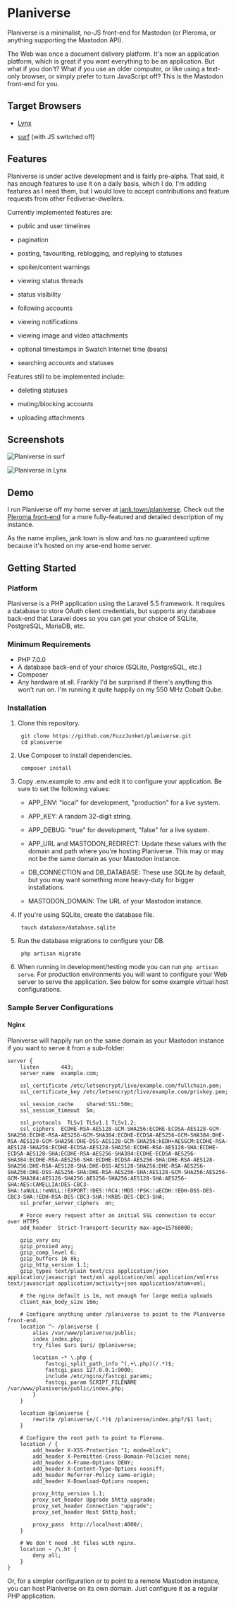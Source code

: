 # Planiverse

Planiverse is a minimalist, no-JS front-end for Mastodon (or Pleroma, or anything supporting the Mastodon API).

The Web was once a document delivery platform. It's now an application platform, which is great if you want everything to be an application. But what if you don't? What if you use an older computer, or like using a text-only browser, or simply prefer to turn JavaScript off? This is the Mastodon front-end for you.

## Target Browsers

* [Lynx](https://lynx.invisible-island.net/)

* [surf](http://suckless.org/coding_style/) (with JS switched off)

## Features

Planiverse is under active development and is fairly pre-alpha. That said, it has enough features to use it on a daily basis, which I do. I'm adding features as I need them, but I would love to accept contributions and feature requests from other Fediverse-dwellers.

Currently implemented features are:

* public and user timelines

* pagination

* posting, favouriting, reblogging, and replying to statuses

* spoiler/content warnings

* viewing status threads

* status visibility

* following accounts

* viewing notifications

* viewing image and video attachments

* optional timestamps in Swatch Internet time (beats)

* searching accounts and statuses

Features still to be implemented include:

* deleting statuses

* muting/blocking accounts

* uploading attachments

## Screenshots

![Planiverse in surf](/screenshots/surf.png?raw=true "Planiverse in surf")

![Planiverse in Lynx](/screenshots/lynx.png?raw=true "Planiverse in Lynx")

## Demo

I run Planiverse off my home server at [jank.town/planiverse](https://jank.town/planiverse). Check out the [Pleroma front-end](https://jank.town) for a more fully-featured and detailed description of my instance.

As the name implies, jank.town is slow and has no guaranteed uptime because it's hosted on my arse-end home server.

## Getting Started

### Platform

Planiverse is a PHP application using the Laravel 5.5 framework. It requires a database to store OAuth client credentials, but supports any database back-end that Laravel does so you can get your choice of SQLite, PostgreSQL, MariaDB, etc.

### Minimum Requirements

* PHP 7.0.0
* A database back-end of your choice (SQLite, PostgreSQL, etc.)
* Composer
* Any hardware at all. Frankly I'd be surprised if there's anything this won't run on. I'm running it quite happily on my 550 MHz Cobalt Qube.

### Installation

1. Clone this repository.

        git clone https://github.com/FuzzJunket/planiverse.git
        cd planiverse

2. Use Composer to install dependencies.

        composer install

3. Copy .env.example to .env and edit it to configure your application. Be sure to set the following values:

    * APP_ENV: "local" for development, "production" for a live system.

    * APP_KEY: A random 32-digit string.

    * APP_DEBUG: "true" for development, "false" for a live system.

    * APP_URL and MASTODON_REDIRECT: Update these values with the domain and path where you're hosting Planiverse. This may or may not be the same domain as your Mastodon instance.

    * DB_CONNECTION and DB_DATABASE: These use SQLite by default, but you may want something more heavy-duty for bigger installations.

    * MASTODON_DOMAIN: The URL of your Mastodon instance.

4. If you're using SQLite, create the database file.

        touch database/database.sqlite

5. Run the database migrations to configure your DB.

        php artisan migrate

6. When running in development/testing mode you can run `php artisan serve`. For production environments you will want to configure your Web server to serve the application. See below for some example virtual host configurations.

### Sample Server Configurations

#### Nginx

Planiverse will happily run on the same domain as your Mastodon instance if you want to serve it from a sub-folder:

    server {
        listen       443;
        server_name  example.com;

        ssl_certificate /etc/letsencrypt/live/example.com/fullchain.pem;
        ssl_certificate_key /etc/letsencrypt/live/example.com/privkey.pem;

        ssl_session_cache    shared:SSL:50m;
        ssl_session_timeout  5m;

        ssl_protocols  TLSv1 TLSv1.1 TLSv1.2;
        ssl_ciphers  ECDHE-RSA-AES128-GCM-SHA256:ECDHE-ECDSA-AES128-GCM-SHA256:ECDHE-RSA-AES256-GCM-SHA384:ECDHE-ECDSA-AES256-GCM-SHA384:DHE-RSA-AES128-GCM-SHA256:DHE-DSS-AES128-GCM-SHA256:kEDH+AESGCM:ECDHE-RSA-AES128-SHA256:ECDHE-ECDSA-AES128-SHA256:ECDHE-RSA-AES128-SHA:ECDHE-ECDSA-AES128-SHA:ECDHE-RSA-AES256-SHA384:ECDHE-ECDSA-AES256-SHA384:ECDHE-RSA-AES256-SHA:ECDHE-ECDSA-AES256-SHA:DHE-RSA-AES128-SHA256:DHE-RSA-AES128-SHA:DHE-DSS-AES128-SHA256:DHE-RSA-AES256-SHA256:DHE-DSS-AES256-SHA:DHE-RSA-AES256-SHA:AES128-GCM-SHA256:AES256-GCM-SHA384:AES128-SHA256:AES256-SHA256:AES128-SHA:AES256-SHA:AES:CAMELLIA:DES-CBC3-SHA:!aNULL:!eNULL:!EXPORT:!DES:!RC4:!MD5:!PSK:!aECDH:!EDH-DSS-DES-CBC3-SHA:!EDH-RSA-DES-CBC3-SHA:!KRB5-DES-CBC3-SHA;
        ssl_prefer_server_ciphers  on;

        # Force every request after an initial SSL connection to occur over HTTPS
        add_header  Strict-Transport-Security max-age=15768000;

        gzip_vary on;
        gzip_proxied any;
        gzip_comp_level 6;
        gzip_buffers 16 8k;
        gzip_http_version 1.1;
        gzip_types text/plain text/css application/json application/javascript text/xml application/xml application/xml+rss text/javascript application/activity+json application/atom+xml;

        # the nginx default is 1m, not enough for large media uploads
        client_max_body_size 16m;

        # Configure anything under /planiverse to point to the Planiverse front-end.
        location ^~ /planiverse {
            alias /var/www/planiverse/public;
            index index.php;
            try_files $uri $uri/ @planiverse;

            location ~* \.php {
                fastcgi_split_path_info ^(.+\.php)(/.*)$;
                fastcgi_pass 127.0.0.1:9000;
                include /etc/nginx/fastcgi_params;
                fastcgi_param SCRIPT_FILENAME /var/www/planiverse/public/index.php;
            }
        }

        location @planiverse {
            rewrite /planiverse/(.*)$ /planiverse/index.php?/$1 last;
        }

        # Configure the root path to point to Pleroma.
        location / {
            add_header X-XSS-Protection "1; mode=block";
            add_header X-Permitted-Cross-Domain-Policies none;
            add_header X-Frame-Options DENY;
            add_header X-Content-Type-Options nosniff;
            add_header Referrer-Policy same-origin;
            add_header X-Download-Options noopen;

            proxy_http_version 1.1;
            proxy_set_header Upgrade $http_upgrade;
            proxy_set_header Connection "upgrade";
            proxy_set_header Host $http_host;

            proxy_pass  http://localhost:4000/;
        }

        # We don't need .ht files with nginx.
        location ~ /\.ht {
            deny all;
        }
    }

Or, for a simpler configuration or to point to a remote Mastodon instance, you can host Planiverse on its own domain. Just configure it as a regular PHP application.
